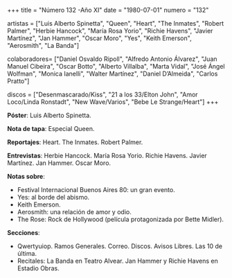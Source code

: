 +++
title = "Número 132 -Año XI"
date = "1980-07-01"
numero = "132"

artistas = ["Luis Alberto Spinetta", "Queen", "Heart", "The Inmates", "Robert Palmer", "Herbie Hancock", "María Rosa Yorio", "Richie Havens", "Javier Martínez", "Jan Hammer", "Oscar Moro", "Yes", "Keith Emerson", "Aerosmith", "La Banda"]

colaboradores= ["Daniel Osvaldo Ripoll", "Alfredo Antonio Álvarez", "Juan Manuel Cibeira", "Oscar Botto", "Alberto Villalba", "Marta Vidal", "José Ángel Wolfman", "Monica Ianelli", "Walter Martínez", "Daniel D’Almeida", "Carlos Pratto"]

discos = ["Desenmascarado/Kiss", "21 a los 33/Elton John", "Amor Loco/Linda Ronstadt", "New Wave/Varios", "Bebe Le Strange/Heart"]
+++

**Póster**: Luis Alberto Spinetta.

**Nota de tapa**: Especial Queen.

**Reportajes**: Heart. The Inmates. Robert Palmer.

**Entrevistas**: Herbie Hancock. María Rosa Yorio. Richie Havens. Javier Martínez. Jan Hammer. Oscar Moro.

**Notas sobre**:

- Festival Internacional Buenos Aires 80: un gran evento.
- Yes: al borde del abismo.
- Keith Emerson.
- Aerosmith: una relación de amor y odio.
- The Rose: Rock de Hollywood (película protagonizada por Bette Midler).

**Secciones**:

- Qwertyuiop. Ramos Generales. Correo. Discos. Avisos Libres. Las 10 de última.
- Recitales: La Banda en Teatro Alvear. Jan Hammer y Richie Havens en Estadio Obras.
